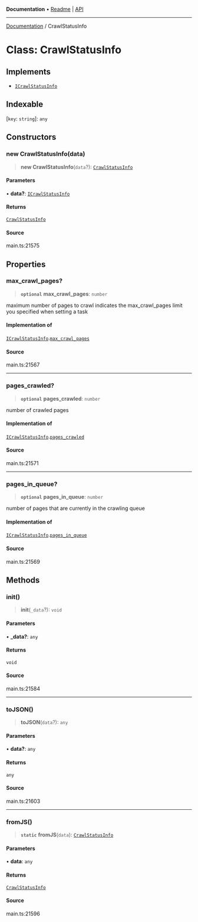 **Documentation** • [Readme](../README.md) \| [API](../globals.md)

***

[Documentation](../README.md) / CrawlStatusInfo

# Class: CrawlStatusInfo

## Implements

- [`ICrawlStatusInfo`](../interfaces/ICrawlStatusInfo.md)

## Indexable

 \[`key`: `string`\]: `any`

## Constructors

### new CrawlStatusInfo(data)

> **new CrawlStatusInfo**(`data`?): [`CrawlStatusInfo`](CrawlStatusInfo.md)

#### Parameters

• **data?**: [`ICrawlStatusInfo`](../interfaces/ICrawlStatusInfo.md)

#### Returns

[`CrawlStatusInfo`](CrawlStatusInfo.md)

#### Source

main.ts:21575

## Properties

### max\_crawl\_pages?

> **`optional`** **max\_crawl\_pages**: `number`

maximum number of pages to crawl
indicates the max_crawl_pages limit you specified when setting a task

#### Implementation of

[`ICrawlStatusInfo`](../interfaces/ICrawlStatusInfo.md).[`max_crawl_pages`](../interfaces/ICrawlStatusInfo.md#max_crawl_pages)

#### Source

main.ts:21567

***

### pages\_crawled?

> **`optional`** **pages\_crawled**: `number`

number of crawled pages

#### Implementation of

[`ICrawlStatusInfo`](../interfaces/ICrawlStatusInfo.md).[`pages_crawled`](../interfaces/ICrawlStatusInfo.md#pages_crawled)

#### Source

main.ts:21571

***

### pages\_in\_queue?

> **`optional`** **pages\_in\_queue**: `number`

number of pages that are currently in the crawling queue

#### Implementation of

[`ICrawlStatusInfo`](../interfaces/ICrawlStatusInfo.md).[`pages_in_queue`](../interfaces/ICrawlStatusInfo.md#pages_in_queue)

#### Source

main.ts:21569

## Methods

### init()

> **init**(`_data`?): `void`

#### Parameters

• **\_data?**: `any`

#### Returns

`void`

#### Source

main.ts:21584

***

### toJSON()

> **toJSON**(`data`?): `any`

#### Parameters

• **data?**: `any`

#### Returns

`any`

#### Source

main.ts:21603

***

### fromJS()

> **`static`** **fromJS**(`data`): [`CrawlStatusInfo`](CrawlStatusInfo.md)

#### Parameters

• **data**: `any`

#### Returns

[`CrawlStatusInfo`](CrawlStatusInfo.md)

#### Source

main.ts:21596
